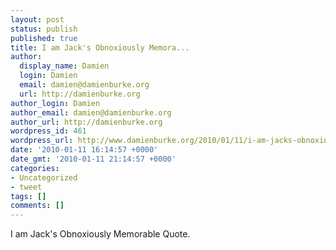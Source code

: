 ```yaml
---
layout: post
status: publish
published: true
title: I am Jack's Obnoxiously Memora...
author:
  display_name: Damien
  login: Damien
  email: damien@damienburke.org
  url: http://damienburke.org
author_login: Damien
author_email: damien@damienburke.org
author_url: http://damienburke.org
wordpress_id: 461
wordpress_url: http://www.damienburke.org/2010/01/11/i-am-jacks-obnoxiously-memora/
date: '2010-01-11 16:14:57 +0000'
date_gmt: '2010-01-11 21:14:57 +0000'
categories:
- Uncategorized
- tweet
tags: []
comments: []
---
```

<p>I am Jack's Obnoxiously Memorable Quote.</p>
